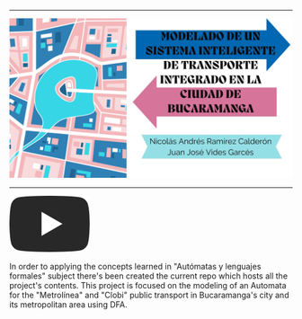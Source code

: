 ----

   ![MIIRSCB](/ComplementaryInfo/CoverImg.jpg "Title")

----

[![website](./img/youtube.svg)](https://youtu.be/DaS2FkpyDE8)
 
In order to applying the concepts learned in "Autómatas y lenguajes formales" subject there's been created the current repo which hosts all the project's contents. This project is focused on the modeling of an Automata for the "Metrolínea" and "Clobi" public transport in Bucaramanga's city and its metropolitan area using DFA.
